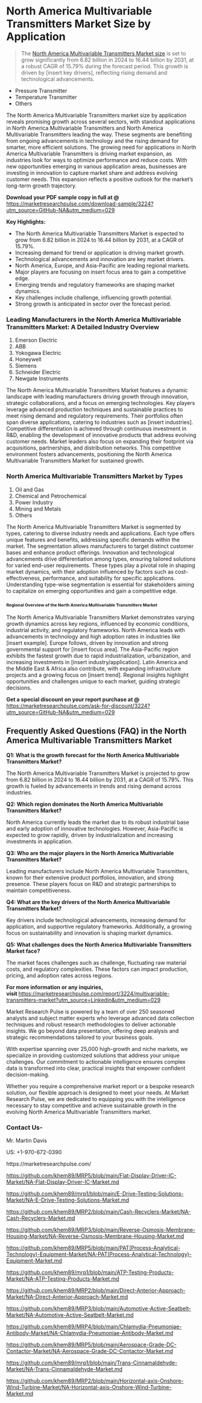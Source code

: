 <h1>North America Multivariable Transmitters Market&nbsp;Size by Application</h1><blockquote><p>The <a href="https://marketresearchpulse.com/download-sample/3224?utm_source=GitHub-NA&amp;utm_medium=029">North America Multivariable Transmitters Market size</a> is set to grow significantly from 6.82 billion in 2024 to 16.44 billion by 2031, at a robust CAGR of 15.79% during the forecast period. This growth is driven by [insert key drivers], reflecting rising demand and technological advancements.</p></blockquote><ul><li>Pressure Transmitter<li> Temperature Transmitter<li> Others</li></ul><p>The North America Multivariable Transmitters market size by application reveals promising growth across several sectors, with standout applications in North America Multivariable Transmitters and North America Multivariable Transmitters leading the way. These segments are benefiting from ongoing advancements in technology and the rising demand for smarter, more efficient solutions. The growing need for applications in North America Multivariable Transmitters is driving market expansion, as industries look for ways to optimize performance and reduce costs. With new opportunities emerging in various application areas, businesses are investing in innovation to capture market share and address evolving customer needs. This expansion reflects a positive outlook for the market’s long-term growth trajectory.</p><p><strong>Download your PDF sample copy in full at @ </strong><a href="https://marketresearchpulse.com/download-sample/3224?utm_source=GitHub-NA&amp;utm_medium=029">https://marketresearchpulse.com/download-sample/3224?utm_source=GitHub-NA&amp;utm_medium=029</a></p><p><strong>Key Highlights: </strong></p><ul><li>The North America Multivariable Transmitters Market is expected to grow from 6.82 billion in 2024 to 16.44 billion by 2031, at a CAGR of 15.79%.</li><li>Increasing demand for trend or application is driving market growth.</li><li>Technological advancements and innovation are key market drivers.</li><li>North America, Europe, and Asia-Pacific are leading regional markets.</li><li>Major players are focusing on insert focus area to gain a competitive edge.</li><li>Emerging trends and regulatory frameworks are shaping market dynamics.</li><li>Key challenges include challenge, influencing growth potential.</li><li>Strong growth is anticipated in sector over the forecast period.</li></ul><h3>Leading Manufacturers in the North America Multivariable Transmitters Market: A Detailed Industry Overview</h3><ol><li>Emerson Electric</li><li>ABB</li><li>Yokogawa Electric</li><li>Honeywell</li><li>Siemens</li><li>Schneider Electric</li><li>Newgate Instruments</li></ol><div class="flex max-w-full flex-col flex-grow"><div class="min-h-8 text-message flex w-full flex-col items-end gap-2 whitespace-normal break-words [.text-message+&amp;]:mt-5" dir="auto" data-message-author-role="assistant" data-message-id="fd8432e4-4910-450d-b182-61b7bfb0a01f" data-message-model-slug="gpt-4o"><div class="flex w-full flex-col gap-1 empty:hidden first:pt-[3px]"><div class="markdown prose w-full break-words dark:prose-invert light"><p>The North America Multivariable Transmitters Market features a dynamic landscape with leading manufacturers driving growth through innovation, strategic collaborations, and a focus on emerging technologies. Key players leverage advanced production techniques and sustainable practices to meet rising demand and regulatory requirements. Their portfolios often span diverse applications, catering to industries such as [insert industries]. Competitive differentiation is achieved through continuous investment in R&amp;D, enabling the development of innovative products that address evolving customer needs. Market leaders also focus on expanding their footprint via acquisitions, partnerships, and distribution networks. This competitive environment fosters advancements, positioning the North America Multivariable Transmitters Market for sustained growth.</p></div></div></div></div><h3>North America Multivariable Transmitters Market by Types</h3><ol><li>Oil and Gas<li> Chemical and Petrochemical<li> Power Industry<li> Mining and Metals<li> Others</li></ol><div class="flex max-w-full flex-col flex-grow"><div class="min-h-8 text-message flex w-full flex-col items-end gap-2 whitespace-normal break-words [.text-message+&amp;]:mt-5" dir="auto" data-message-author-role="assistant" data-message-id="084470be-0bb7-4664-bddf-5156b4f41249" data-message-model-slug="gpt-4o-mini"><div class="flex w-full flex-col gap-1 empty:hidden first:pt-[3px]"><div class="markdown prose w-full break-words dark:prose-invert light"><p>The North America Multivariable Transmitters Market is segmented by types, catering to diverse industry needs and applications. Each type offers unique features and benefits, addressing specific demands within the market. The segmentation allows manufacturers to target distinct customer bases and enhance product offerings. Innovation and technological advancements drive differentiation among types, ensuring tailored solutions for varied end-user requirements. These types play a pivotal role in shaping market dynamics, with their adoption influenced by factors such as cost-effectiveness, performance, and suitability for specific applications. Understanding type-wise segmentation is essential for stakeholders aiming to capitalize on emerging opportunities and gain a competitive edge.</p></div></div></div></div><h3><span style="font-size: 11px;">Regional Overview of the North America Multivariable Transmitters Market</span></h3><div class="flex max-w-full flex-col flex-grow"><div class="min-h-8 text-message flex w-full flex-col items-end gap-2 whitespace-normal break-words [.text-message+&amp;]:mt-5" dir="auto" data-message-author-role="assistant" data-message-id="e9038762-ce64-4e30-91c9-9bd413514231" data-message-model-slug="gpt-4o-mini"><div class="flex w-full flex-col gap-1 empty:hidden first:pt-[3px]"><div class="markdown prose w-full break-words dark:prose-invert light"><p>The North America Multivariable Transmitters Market demonstrates varying growth dynamics across key regions, influenced by economic conditions, industrial activity, and regulatory frameworks. North America leads with advancements in technology and high adoption rates in industries like [insert example]. Europe follows, driven by innovation and strong governmental support for [insert focus area]. The Asia-Pacific region exhibits the fastest growth due to rapid industrialization, urbanization, and increasing investments in [insert industry/application]. Latin America and the Middle East &amp; Africa also contribute, with expanding infrastructure projects and a growing focus on [insert trend]. Regional insights highlight opportunities and challenges unique to each market, guiding strategic decisions.</p></div></div></div></div><p><strong>Get a special discount on your report purchase at @ </strong><a href="https://marketresearchpulse.com/ask-for-discount/3224?utm_source=GitHub-NA&amp;utm_medium=029">https://marketresearchpulse.com/ask-for-discount/3224?utm_source=GitHub-NA&amp;utm_medium=029</a></p><h2>Frequently Asked Questions (FAQ) in the North America Multivariable Transmitters Market</h2><p><strong>Q1: What is the growth forecast for the North America Multivariable Transmitters Market?</strong></p><p>The North America Multivariable Transmitters Market is projected to grow from 6.82 billion in 2024 to 16.44 billion by 2031, at a CAGR of 15.79%. This growth is fueled by advancements in trends and rising demand across industries.</p><p><strong>Q2: Which region dominates the North America Multivariable Transmitters Market?</strong></p><p>North America currently leads the market due to its robust industrial base and early adoption of innovative technologies. However, Asia-Pacific is expected to grow rapidly, driven by industrialization and increasing investments in application.</p><p><strong>Q3: Who are the major players in the North America Multivariable Transmitters Market?</strong></p><p>Leading manufacturers include North America Multivariable Transmitters, known for their extensive product portfolios, innovation, and strong presence. These players focus on R&amp;D and strategic partnerships to maintain competitiveness.</p><p><strong>Q4: What are the key drivers of the North America Multivariable Transmitters Market?</strong></p><p>Key drivers include technological advancements, increasing demand for application, and supportive regulatory frameworks. Additionally, a growing focus on sustainability and innovation is shaping market dynamics.</p><p><strong>Q5: What challenges does the North America Multivariable Transmitters Market face?</strong></p><p>The market faces challenges such as challenge, fluctuating raw material costs, and regulatory complexities. These factors can impact production, pricing, and adoption rates across regions.</p><p><strong>For more information or any inquiries, visit&nbsp;</strong><a href="https://marketresearchpulse.com/report/3224/multivariable-transmitters-market?utm_source=Linkedin&utm_medium=029">https://marketresearchpulse.com/report/3224/multivariable-transmitters-market?utm_source=Linkedin&utm_medium=029</a></p><p>Market Research Pulse is powered by a team of over 250 seasoned analysts and subject matter experts who leverage advanced data collection techniques and robust research methodologies to deliver actionable insights. We go beyond data presentation, offering deep analysis and strategic recommendations tailored to your business goals.</p><p>With expertise spanning over 25,000 high-growth and niche markets, we specialize in providing customized solutions that address your unique challenges. Our commitment to actionable intelligence ensures complex data is transformed into clear, practical insights that empower confident decision-making.</p><p>Whether you require a comprehensive market report or a bespoke research solution, our flexible approach is designed to meet your needs. At Market Research Pulse, we are dedicated to equipping you with the intelligence necessary to stay competitive and achieve sustainable growth in the evolving North America Multivariable Transmitters market.</p><h3><strong>Contact Us-</strong></h3><p>Mr. Martin Davis</p><p>US: +1-970-672-0390</p><p>https://marketresearchpulse.com/</p><p><a href="https://github.com/khem89/MRP5/blob/main/Flat-Display-Driver-IC-Market/NA-Flat-Display-Driver-IC-Market.md">https://github.com/khem89/MRP5/blob/main/Flat-Display-Driver-IC-Market/NA-Flat-Display-Driver-IC-Market.md</a></p><p><a href="https://github.com/khem89/mrp1/blob/main/E-Drive-Testing-Solutions-Market/NA-E-Drive-Testing-Solutions-Market.md">https://github.com/khem89/mrp1/blob/main/E-Drive-Testing-Solutions-Market/NA-E-Drive-Testing-Solutions-Market.md</a></p><p><a href="https://github.com/khem89/MRP2/blob/main/Cash-Recyclers-Market/NA-Cash-Recyclers-Market.md">https://github.com/khem89/MRP2/blob/main/Cash-Recyclers-Market/NA-Cash-Recyclers-Market.md</a></p><p><a href="https://github.com/khem89/MRP3/blob/main/Reverse-Osmosis-Membrane-Housing-Market/NA-Reverse-Osmosis-Membrane-Housing-Market.md">https://github.com/khem89/MRP3/blob/main/Reverse-Osmosis-Membrane-Housing-Market/NA-Reverse-Osmosis-Membrane-Housing-Market.md</a></p><p><a href="https://github.com/khem89/MRP5/blob/main/PAT(Process-Analytical-Technology)-Equipment-Market/NA-PAT(Process-Analytical-Technology)-Equipment-Market.md">https://github.com/khem89/MRP5/blob/main/PAT(Process-Analytical-Technology)-Equipment-Market/NA-PAT(Process-Analytical-Technology)-Equipment-Market.md</a></p><p><a href="https://github.com/khem89/mrp1/blob/main/ATP-Testing-Products-Market/NA-ATP-Testing-Products-Market.md">https://github.com/khem89/mrp1/blob/main/ATP-Testing-Products-Market/NA-ATP-Testing-Products-Market.md</a></p><p><a href="https://github.com/khem89/MRP2/blob/main/Direct-Anterior-Approach-Market/NA-Direct-Anterior-Approach-Market.md">https://github.com/khem89/MRP2/blob/main/Direct-Anterior-Approach-Market/NA-Direct-Anterior-Approach-Market.md</a></p><p><a href="https://github.com/khem89/MRP3/blob/main/Automotive-Active-Seatbelt-Market/NA-Automotive-Active-Seatbelt-Market.md">https://github.com/khem89/MRP3/blob/main/Automotive-Active-Seatbelt-Market/NA-Automotive-Active-Seatbelt-Market.md</a></p><p><a href="https://github.com/khem89/MRP4/blob/main/Chlamydia-Pneumoniae-Antibody-Market/NA-Chlamydia-Pneumoniae-Antibody-Market.md">https://github.com/khem89/MRP4/blob/main/Chlamydia-Pneumoniae-Antibody-Market/NA-Chlamydia-Pneumoniae-Antibody-Market.md</a></p><p><a href="https://github.com/khem89/MRP5/blob/main/Aerospace-Grade-DC-Contactor-Market/NA-Aerospace-Grade-DC-Contactor-Market.md">https://github.com/khem89/MRP5/blob/main/Aerospace-Grade-DC-Contactor-Market/NA-Aerospace-Grade-DC-Contactor-Market.md</a></p><p><a href="https://github.com/khem89/mrp1/blob/main/Trans-Cinnamaldehyde-Market/NA-Trans-Cinnamaldehyde-Market.md">https://github.com/khem89/mrp1/blob/main/Trans-Cinnamaldehyde-Market/NA-Trans-Cinnamaldehyde-Market.md</a></p><p><a href="https://github.com/khem89/MRP2/blob/main/Horizontal-axis-Onshore-Wind-Turbine-Market/NA-Horizontal-axis-Onshore-Wind-Turbine-Market.md">https://github.com/khem89/MRP2/blob/main/Horizontal-axis-Onshore-Wind-Turbine-Market/NA-Horizontal-axis-Onshore-Wind-Turbine-Market.md</a></p>
